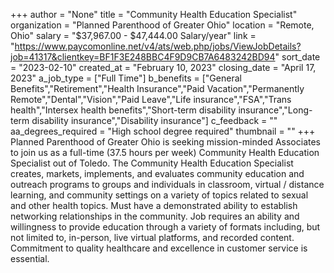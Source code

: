 +++
author = "None"
title = "Community Health Education Specialist"
organization = "Planned Parenthood of Greater Ohio"
location = "Remote, Ohio"
salary = "$37,967.00 - $47,444.00 Salary/year"
link = "https://www.paycomonline.net/v4/ats/web.php/jobs/ViewJobDetails?job=41317&clientkey=BF1F3E248BBC4F9D9CB7A6483242BD94"
sort_date = "2023-02-10"
created_at = "February 10, 2023"
closing_date = "April 17, 2023"
a_job_type = ["Full Time"]
b_benefits = ["General Benefits","Retirement","Health Insurance","Paid Vacation","Permanently Remote","Dental","Vision","Paid Leave","Life insurance","FSA","Trans health","Intersex health benefits","Short-term disability insurance","Long-term disability insurance","Disability insurance"]
c_feedback = ""
aa_degrees_required = "High school degree required"
thumbnail = ""
+++
Planned Parenthood of Greater Ohio is seeking mission-minded Associates to join us as a full-time (37.5 hours per week) Community Health Education Specialist out of Toledo. The Community Health Education Specialist creates, markets, implements, and evaluates community education and outreach programs to groups and individuals in classroom, virtual / distance learning, and community settings on a variety of topics related to sexual and other health topics. Must have a demonstrated ability to establish networking relationships in the community. Job requires an ability and willingness to provide education through a variety of formats including, but not limited to, in-person, live virtual platforms, and recorded content. Commitment to quality healthcare and excellence in customer service is essential.

